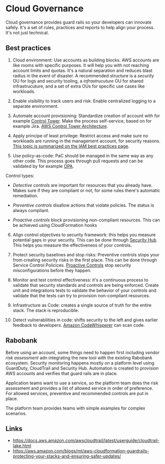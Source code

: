# Cloud Governance

Cloud governance provides guard rails so your developers can innovate safely. It's a set of rules, practices and
reports to help align your process. It's not just technical.

## Best practices

1. Cloud environment: Use accounts as building blocks. AWS accounts are like rooms with specific purposes. It will help
you with not reaching account limits and quotas. It's a natural separation and reduces blast radius in the event of disaster.
A recommended structure is a _security_ OU for logs and security tooling, a _infrastrucuture_ OU for shared infrastrucuture,
and a set of extra OUs for specific use cases like workloads.

2. Enable visibility to track users and risk: Enable centralized logging to a separate environment.

3. Automate account provisioning: Standardize creation of account with for example [Control Tower](https://docs.aws.amazon.com/controltower/latest/userguide/account-factory.html).
Make the process self-service, based on for example Jira. [AWS Control Tower Architecture](https://docs.aws.amazon.com/controltower/latest/userguide/architecture.html).

4. Apply principe of least privilege: Restrict access and make sure no workloads are running in the management account, for security reasons.
[This topic is summarized on the IAM best practices page](https://docs.aws.amazon.com/IAM/latest/UserGuide/best-practices.html).

5. Use policy-as-code: PaC should be managed in the same way as any other code. This process goes through pull requests and can be validated
by for example [OPA](https://www.openpolicyagent.org/).

Control types:

- _Detective controls_ are important for resources that you already have. Makes sure if they are compliant or not, for some rules there's automatic
remediation.

- _Preventive controls_ disallow actions that violate policies. The status is always compliant.

- _Proactive controls_ block provisioning non-compliant resources. This can be achieved using CloudFormation hooks

6. Align control objectives to security framework: this helps you measure potential gaps in your security. This can be done
through [Security Hub](https://aws.amazon.com/security-hub/). This helps you measure the effectiveness of your controls.

7. Protect security baselines and stop risks: Preventive controls stops your from creating security risks in the first place. This can be done
through Service Control Policices. [Proactive Controls](https://docs.aws.amazon.com/controltower/latest/userguide/proactive-controls.html) stop
security misconfigurations before they happen.

8. Monitor and test control effectiveness: it's a continuous process to validate that security standards and controls are being enforced.
Create unit and integrations tests to validate the behavior of your controls and validate that the tests can try to provision non-compliant resources.

9. Infrastructure as Code: creates a single source of truth for the entire stack. The stack is reproducible.

10. Detect vulnerabilities in code: shifts security to the left and gives earlier feedback to developers. [Amazon CodeWhisperer](https://aws.amazon.com/codewhisperer/)
can scan code.

## Rabobank

Before using an account, some things need to happen first including _vendor risk assessment_ adn integrating the new tool with the existing Rabobank ecosystem.
Security monitoring happens mostly on a platform level using GuardDuty, CloudTrail and Security Hub. Automation is created to provision AWS accounts and
verifies that guard rails are in place.

Application teams want to use a service, so the platform team does the risk assessment and provides a list of allowed service in order
of preference. For allowed services, preventive and recommended controls are put in place.

The platform team provides teams with simple examples for complex scenarios.


## Links

- <https://docs.aws.amazon.com/awscloudtrail/latest/userguide/cloudtrail-lake.html>
- <https://aws.amazon.com/blogs/mt/aws-cloudformation-guardrails-protecting-your-stacks-and-ensuring-safer-updates/>
